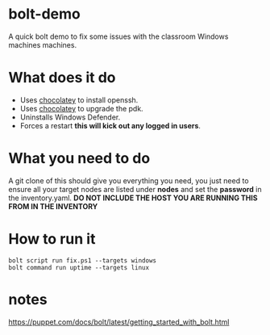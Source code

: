 # bolt-demo
A quick bolt demo to fix some issues with the classroom Windows machines machines.

# What does it do
* Uses [chocolatey](https://chocolatey.org/) to install openssh.
* Uses [chocolatey](https://chocolatey.org/) to upgrade the pdk.
* Uninstalls Windows Defender.
* Forces a restart **this will kick out any logged in users**.

# What you need to do
A git clone of this should give you everything you need, you just need to ensure all your target nodes are listed under **nodes** and set the **password** in the inventory.yaml. 
**DO NOT INCLUDE THE HOST YOU ARE RUNNING THIS FROM IN THE INVENTORY**

# How to run it
```
bolt script run fix.ps1 --targets windows
bolt command run uptime --targets linux
```

# notes
https://puppet.com/docs/bolt/latest/getting_started_with_bolt.html
